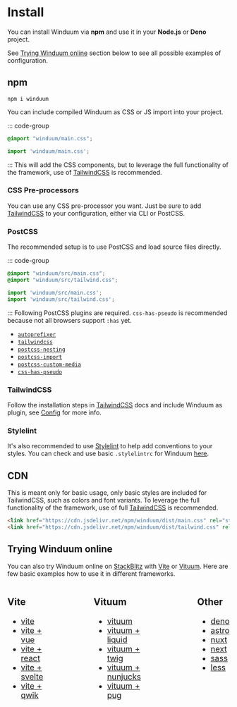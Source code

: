 # Install

You can install Winduum via **npm** and use it in your **Node.js** or **Deno** project.

See [Trying Winduum online](#trying-winduum-online) section below to see all possible examples of configuration.

## npm

```shell
npm i winduum
```

You can include compiled Winduum as CSS or JS import into your project.

::: code-group
```css
@import "winduum/main.css";
```
```js
import 'winduum/main.css';
```
:::
This will add the CSS components, but to leverage the full functionality of the framework, use of [TailwindCSS](#tailwindcss) is recommended.

### CSS Pre-processors

You can use any CSS pre-processor you want. Just be sure to add [TailwindCSS](#tailwindcss) to your configuration, either via CLI or PostCSS.

### PostCSS

The recommended setup is to use PostCSS and load source files directly.

::: code-group
```css
@import "winduum/src/main.css";
@import "winduum/src/tailwind.css";
```
```js
import 'winduum/src/main.css';
import 'winduum/src/tailwind.css';
```
:::
Following PostCSS plugins are required. `css-has-pseudo` is recommended because not all browsers support `:has` yet.
* [`autoprefixer`](https://www.npmjs.com/package/autoprefixer)
* [`tailwindcss`](https://www.npmjs.com/package/tailwindcss)
* [`postcss-nesting`](https://www.npmjs.com/package/postcss-nesting)
* [`postcss-import`](https://www.npmjs.com/package/postcss-import)
* [`postcss-custom-media`](https://www.npmjs.com/package/postcss-custom-media)
* [`css-has-pseudo`](https://www.npmjs.com/package/css-has-pseudo)

### TailwindCSS

Follow the installation steps in [TailwindCSS](https://tailwindcss.com/docs/installation) docs and include Winduum as plugin, see [Config](config) for more info.

### Stylelint

It's also recommended to use [Stylelint](https://stylelint.io/) to help add conventions to your styles. You can check and use basic `.stylelintrc` for Winduum [here](https://github.com/winduum/winduum/blob/main/.stylelintrc).

## CDN

This is meant only for basic usage, only basic styles are included for TailwindCSS, such as colors and font variants. To leverage the full functionality of the framework, use of full [TailwindCSS](#tailwindcss) is recommended.

```html
<link href="https://cdn.jsdelivr.net/npm/winduum/dist/main.css" rel="stylesheet" type="text/css" />
<link href="https://cdn.jsdelivr.net/npm/winduum/dist/tailwind.css" rel="stylesheet" type="text/css" />
```

## Trying Winduum online

You can also try Winduum online on [StackBlitz](https://stackblitz.com/) with [Vite](https://vitejs.dev/) or [Vituum](https://vituum.dev/). Here are few basic examples how to use it in different frameworks.

<style>
    @media all and (max-width: 720px) {
        #winduum-examples {
            display: block !important;
            gap: 3rem !important;
        }
    }
</style>

<div id="winduum-examples" style="display: flex; gap: 6rem; font-size: 1.125rem;">
<div>

### Vite
* [vite](https://stackblitz.com/github/winduum/winduum/tree/main/examples/vite)
* [vite + vue](https://stackblitz.com/github/winduum/winduum/tree/main/examples/vite-vue)
* [vite + react](https://stackblitz.com/github/winduum/winduum/tree/main/examples/vite-react)
* [vite + svelte](https://stackblitz.com/github/winduum/winduum/tree/main/examples/vite-svelte)
* [vite + qwik](https://stackblitz.com/github/winduum/winduum/tree/main/examples/vite-qwik)

</div>
<div>

### Vituum
* [vituum](https://stackblitz.com/github/winduum/winduum/tree/main/examples/vituum)
* [vituum + liquid](https://stackblitz.com/github/winduum/winduum/tree/main/examples/vituum-liquid)
* [vituum + twig](https://stackblitz.com/github/winduum/winduum/tree/main/examples/vituum-twig)
* [vituum + nunjucks](https://stackblitz.com/github/winduum/winduum/tree/main/examples/vituum-nunjucks)
* [vituum + pug](https://stackblitz.com/github/winduum/winduum/tree/main/examples/vituum-pug)

</div>
<div>

### Other
* [deno](https://stackblitz.com/github/winduum/winduum/tree/main/examples/deno)
* [astro](https://stackblitz.com/github/winduum/winduum/tree/main/examples/astro)
* [nuxt](https://stackblitz.com/github/winduum/winduum/tree/main/examples/nuxt)
* [next](https://stackblitz.com/github/winduum/winduum/tree/main/examples/next)
* [sass](https://stackblitz.com/github/winduum/winduum/tree/main/examples/sass)
* [less](https://stackblitz.com/github/winduum/winduum/tree/main/examples/less)

</div>
</div>
